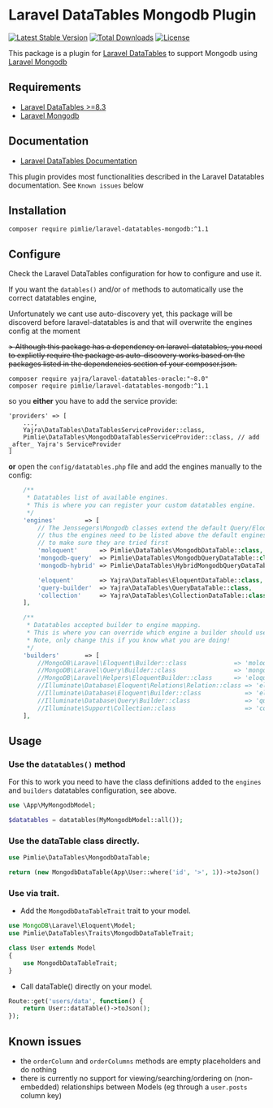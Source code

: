 # Laravel DataTables Mongodb Plugin

[![Latest Stable Version](https://img.shields.io/packagist/v/pimlie/laravel-datatables-mongodb.svg)](https://packagist.org/packages/pimlie/laravel-datatables-mongodb)
[![Total Downloads](https://img.shields.io/packagist/dt/pimlie/laravel-datatables-mongodb.svg)](https://packagist.org/packages/pimlie/laravel-datatables-mongodb)
[![License](https://img.shields.io/github/license/pimlie/laravel-datatables-mongodb.svg)](https://packagist.org/packages/pimlie/laravel-datatables-mongodb)

This package is a plugin for [Laravel DataTables](https://github.com/yajra/laravel-datatables) to support Mongodb using [Laravel Mongodb](https://github.com/jenssegers/laravel-mongodb/)

## Requirements
- [Laravel DataTables >=8.3](https://github.com/yajra/laravel-datatables)
- [Laravel Mongodb](https://github.com/jenssegers/laravel-mongodb)

## Documentation
- [Laravel DataTables Documentation](http://yajrabox.com/docs/laravel-datatables)

This plugin provides most functionalities described in the Laravel Datatables documentation. See `Known issues` below

## Installation
`composer require pimlie/laravel-datatables-mongodb:^1.1`

## Configure

Check the Laravel DataTables configuration for how to configure and use it.

If you want the `datables()` and/or `of` methods to automatically use the correct datatables engine,

Unfortunately we cant use auto-discovery yet, this package will be discoverd before laravel-datatables is and that will overwrite the engines config at the moment

~~> Although this package has a dependency on laravel-datatables, you need to explictly require the package as auto-discovery works based on the packages listed in the dependencies section of your composer.json.~~

```
composer require yajra/laravel-datatables-oracle:"~8.0"
composer require pimlie/laravel-datatables-mongodb:^1.1
```

so you __either__ you have to add the service provide:

```
'providers' => [
    ...,
    Yajra\DataTables\DataTablesServiceProvider::class,
    Pimlie\DataTables\MongodbDataTablesServiceProvider::class, // add _after_ Yajra's ServiceProvider
]
```

__or__ open the `config/datatables.php` file and add the engines manually to the config:
```php
    /**
     * Datatables list of available engines.
     * This is where you can register your custom datatables engine.
     */
    'engines'        => [
        // The Jenssegers\Mongodb classes extend the default Query/Eloquent classes
        // thus the engines need to be listed above the default engines
        // to make sure they are tried first
        'moloquent'      => Pimlie\DataTables\MongodbDataTable::class,
        'mongodb-query'  => Pimlie\DataTables\MongodbQueryDataTable::class,
        'mongodb-hybrid' => Pimlie\DataTables\HybridMongodbQueryDataTable::class,

        'eloquent'       => Yajra\DataTables\EloquentDataTable::class,
        'query-builder'  => Yajra\DataTables\QueryDataTable::class,
        'collection'     => Yajra\DataTables\CollectionDataTable::class,
    ],

    /**
     * Datatables accepted builder to engine mapping.
     * This is where you can override which engine a builder should use
     * Note, only change this if you know what you are doing!
     */
    'builders'       => [
        //MongoDB\Laravel\Eloquent\Builder::class             => 'moloquent',
        //MongoDB\Laravel\Query\Builder::class                => 'mongodb-query',
        //MongoDB\Laravel\Helpers\EloquentBuilder::class      => 'eloquent',
        //Illuminate\Database\Eloquent\Relations\Relation::class => 'eloquent',
        //Illuminate\Database\Eloquent\Builder::class            => 'eloquent',
        //Illuminate\Database\Query\Builder::class               => 'query',
        //Illuminate\Support\Collection::class                   => 'collection',
    ],
```

## Usage

### Use the `datatables()` method

For this to work you need to have the class definitions added to the `engines` and `builders` datatables configuration, see above.

```php
use \App\MyMongodbModel;

$datatables = datatables(MyMongodbModel::all());

```

### Use the dataTable class directly.

```php
use Pimlie\DataTables\MongodbDataTable;

return (new MongodbDataTable(App\User::where('id', '>', 1))->toJson()
```

### Use via trait.
- Add the `MongodbDataTableTrait` trait to your model.

```php
use MongoDB\Laravel\Eloquent\Model;
use Pimlie\DataTables\Traits\MongodbDataTableTrait;

class User extends Model
{
	use MongodbDataTableTrait;
}
```

- Call dataTable() directly on your model.

```php
Route::get('users/data', function() {
	return User::dataTable()->toJson();
});
```

## Known issues

- the `orderColumn` and `orderColumns` methods are empty placeholders and do nothing
- there is currently no support for viewing/searching/ordering on (non-embedded) relationships between Models (eg through a `user.posts` column key)


